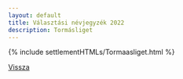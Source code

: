 ```yaml
---
layout: default
title: Választási névjegyzék 2022
description: Tormásliget
---
```


{% include settlementHTMLs/Tormaasliget.html %}

[Vissza](../)